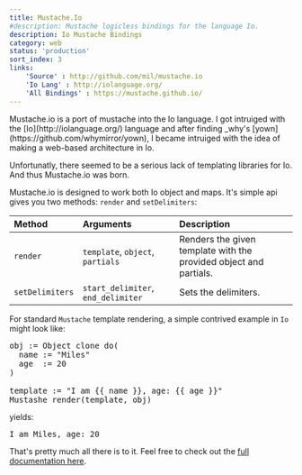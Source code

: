 ```yaml
---
title: Mustache.Io
#description: Mustache logicless bindings for the language Io.
description: Io Mustache Bindings
category: web
status: 'production'
sort_index: 3
links:
    'Source' : http://github.com/mil/mustache.io
    'Io Lang' : http://iolanguage.org/
    'All Bindings' : https://mustache.github.io/
---
```

<p class='big-first'>
Mustache.io is a port of mustache into the Io language. I got intruiged with the [Io](http://iolanguage.org/) language and after finding _why's [yown](https://github.com/whymirror/yown), I became intruiged with the idea of making a web-based architecture in Io.

Unfortunatly, there seemed to be a serious lack of templating libraries for Io. And thus Mustache.io was born.


Mustache.io is designed to work both Io object and maps. It's simple api gives you two methods: `render` and `setDelimiters`:

|Method      |Arguments   |Description  |
|:------------|:------------|:-------------|
|`render` | `template`, `object`, `partials` | Renders the given template with the provided object and partials. |
|`setDelimiters` | `start_delimiter`, `end_delimiter` |  Sets the delimiters. |


For standard `Mustache` template rendering, a simple contrived example in `Io` might look like:

<pre class='sh_c'>
obj := Object clone do(
  name := "Miles"
  age  := 20 
)

template := "I am {{ name }}, age: {{ age }}"
Mustashe render(template, obj)
</pre>

yields:

<pre class='sh_c'>
I am Miles, age: 20
</pre>

That's pretty much all there is to it. Feel free to check out the [full documentation here](http://github.com/mil/mustache.io).
